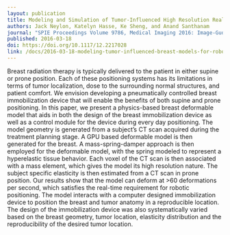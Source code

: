 ```yaml
---
layout: publication
title: Modeling and Simulation of Tumor-Influenced High Resolution Real-Time Physics-Based Breast Models for Model-Guided Robotic Interventions
authors: Jack Neylon, Katelyn Hasse, Ke Sheng, and Anand Santhanam
journal: "SPIE Proceedings Volume 9786, Medical Imaging 2016: Image-Gudied Procedures, Robotic Interventions, and Modeling"
published: 2016-03-18
doi: https://doi.org/10.1117/12.2217028
link: /docs/2016-03-18-modeling-tumor-influenced-breast-models-for-robotic-interventions.pdf
---
```

Breast radiation therapy is typically delivered to the patient in either supine or prone position. Each of these positioning systems has its limitations in terms of tumor localization, dose to the surrounding normal structures, and patient comfort. We envision developing a pneumatically controlled breast immobilization device that will enable the benefits of both supine and prone positioning. In this paper, we present a physics-based breast deformable model that aids in both the design of the breast immobilization device as well as a control module for the device during every day positioning. The model geometry is generated from a subject’s CT scan acquired during the treatment planning stage. A GPU based deformable model is then generated for the breast. A mass-spring-damper approach is then employed for the deformable model, with the spring modeled to represent a hyperelastic tissue behavior. Each voxel of the CT scan is then associated with a mass element, which gives the model its high resolution nature. The subject specific elasticity is then estimated from a CT scan in prone position. Our results show that the model can deform at >60 deformations per second, which satisfies the real-time requirement for robotic positioning. The model interacts with a computer designed immobilization device to position the breast and tumor anatomy in a reproducible location. The design of the immobilization device was also systematically varied based on the breast geometry, tumor location, elasticity distribution and the reproducibility of the desired tumor location.
